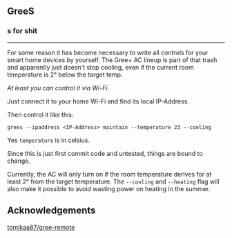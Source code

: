 ## **GreeS**

### **s** for shit

___

For some reason it has become necessary to write all controls for your smart home devices by yourself. The Gree+ AC lineup is part of that trash and apparently just doesn't stop cooling, even if the current room temperature is 2° below the target temp.

*At least you can control it via Wi-Fi.*

Just connect it to your home Wi-Fi and find its local IP-Address.

Then control it like this:

```
grees --ipaddress <IP-Address> maintain --temperature 23 --cooling
```
Yes `temperature` is in celsius.

Since this is just first commit code and untested, things are bound to change.

Currently, the AC will only turn on if the room temperature derives for at least 2° from the target temperature. The `--cooling` and `--heating` flag will also make it possible to avoid wasting power on heating in the summer.

## Acknowledgements

[tomikaa87/gree-remote](https://github.com/tomikaa87/gree-remote)
